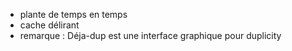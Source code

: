 * plante de temps en temps
* cache délirant
* remarque : Déja-dup est une interface graphique pour duplicity
